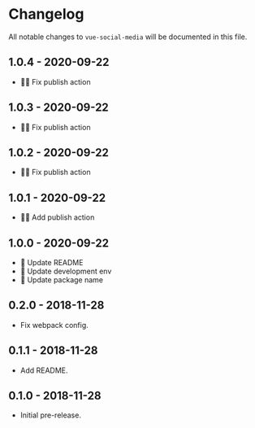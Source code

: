 # Changelog

All notable changes to `vue-social-media` will be documented in this file.

## 1.0.4 - 2020-09-22

- 👷‍♂️ Fix publish action

## 1.0.3 - 2020-09-22

- 👷‍♂️ Fix publish action

## 1.0.2 - 2020-09-22

- 👷‍♂️ Fix publish action

## 1.0.1 - 2020-09-22

- 👷‍♂️ Add publish action

## 1.0.0 - 2020-09-22

- 📝 Update README
- 🔧 Update development env
- 🔧 Update package name

## 0.2.0 - 2018-11-28

- Fix webpack config.

## 0.1.1 - 2018-11-28

- Add README.

## 0.1.0 - 2018-11-28

- Initial pre-release.
